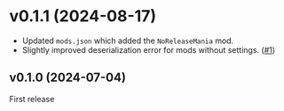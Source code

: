 # v0.1.1 (2024-08-17)

- Updated `mods.json` which added the `NoReleaseMania` mod.
- Slightly improved deserialization error for mods without settings. ([#1])

## v0.1.0 (2024-07-04)

First release

[#1]: https://github.com/MaxOhn/rosu-mods/pull/1